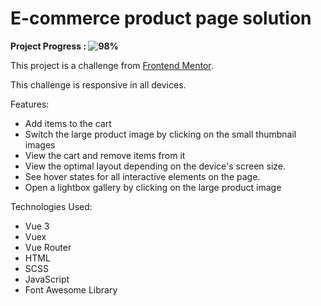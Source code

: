 # E-commerce product page solution

**Project Progress : ![98%](https://progress-bar.dev/98/?title=done)**

<!-- **[See Website Live]()** -->

This project is a challenge from [Frontend Mentor](https://www.frontendmentor.io/challenges/ecommerce-product-page-UPsZ9MJp6).

This challenge is responsive in all devices.

Features:

- Add items to the cart
- Switch the large product image by clicking on the small thumbnail images
- View the cart and remove items from it
- View the optimal layout depending on the device's screen size.
- See hover states for all interactive elements on the page.
- Open a lightbox gallery by clicking on the large product image

Technologies Used:

- Vue 3
- Vuex
- Vue Router
- HTML
- SCSS
- JavaScript
- Font Awesome Library

<!-- **[See Website Live]()** -->

<!--
Output design Screenshots:

Large Screens Home Page :
![Output](/Output-design-screenshots/1.home-large-screens.png)

Medium Screens Home Page :
![Output](/Output-design-screenshots/2.home-medium-screens.png)

Mobile Screens Home Page :
![Output](/Output-design-screenshots/3.home-mobile-screens.png)

Large Screens Details Page :
![Output](/Output-design-screenshots/4.details-large-screens.png)

Medium Screens Details Page :
![Output](/Output-design-screenshots/5.details-medium-screens.png)

Mobile Screens Details Page :
![Output](/Output-design-screenshots/6.details-mobile-screens.png)
-->
